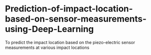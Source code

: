 # Prediction-of-impact-location-based-on-sensor-measurements-using-Deep-Learning
To predict the impact location based on the piezo-electric sensor measurements at various impact locations
